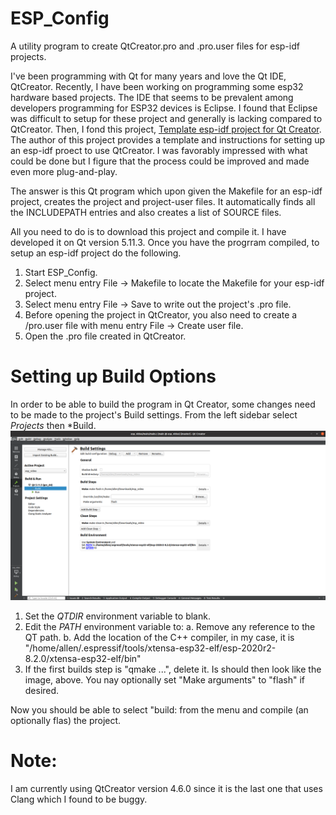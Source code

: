 # ESP_Config

A utility program to create QtCreator.pro and .pro.user files for esp-idf projects.

I've been programming with Qt for many years and love the Qt IDE, QtCreator. Recently, I have been working on programming some esp32 hardware based projects. The IDE that seems to be prevalent among developers programming for ESP32 devices is Eclipse. I found that Eclipse was difficult to setup for these project and generally is lacking compared to QtCreator. Then, I fond this project, [Template esp-idf project for Qt Creator](https://github.com/ascii78/esp-template-qtcreator). The author of this project provides a template and instructions for setting up an esp-idf proect to use QtCreator. I was favorably impressed with what could be done but I figure that the process could be improved and made even more plug-and-play. 

The answer is this Qt program which upon given the Makefile for an esp-idf project, creates the project and project-user files. It automatically finds all the INCLUDEPATH entries and also creates a list of SOURCE files. 

All you need to do is to download this project and compile it. I have developed it on Qt version 5.11.3. Once you have the progrram compiled, to setup an esp-idf project do the following. 
1. Start ESP_Config.
2. Select menu entry File -> Makefile to locate the Makefile for your esp-idf project. 
3. Select menu entry File -> Save to write out the project's .pro file.
4. Before opening the project in QtCreator, you also need to create a /pro.user file with menu entry File -> Create user file. 
5. Open the .pro file created in QtCreator. 

# Setting up Build Options
In order to be able to build the program in Qt Creator, some changes need to be made to the project's Build settings.
From the left sidebar select *Projects* then *Build. 
!["Build Settings"](images/BuildSettings.png?raw=true "Title" )
1. Set the *QTDIR* environment variable to blank.
2. Edit the *PATH* environment variable to:
	a. Remove any reference to the QT path.
	b. Add the location of the C++ compiler, in my case, it is "/home/allen/.espressif/tools/xtensa-esp32-elf/esp-2020r2-8.2.0/xtensa-esp32-elf/bin"
3. If the first builds step is "qmake ...", delete it. Is should then look like the image, above. You nay optionally set "Make arguments" to "flash" if desired. 

Now you should be able to select "build: from the menu and compile (an optionally flas) the project. 

# Note:
I am currently using QtCreator version 4.6.0 since it is the last one that uses Clang which I found to be buggy.
